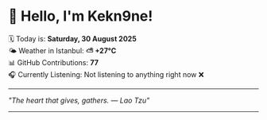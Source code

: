 # 👋 Hello, I'm Kekn9ne!

🗓️ Today is: **Saturday, 30 August 2025**  
🌤️ Weather in Istanbul: **⛅️  +27°C**  
📊 GitHub Contributions: **77**  
🎧 Currently Listening: Not listening to anything right now ❌

---

_"The heart that gives, gathers. — *Lao Tzu*"_

---

